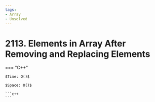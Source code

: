 ```yaml
---
tags:
- Array
- Unsolved
---
```



# 2113. Elements in Array After Removing and Replacing Elements

=== "C++"

    $Time: O()$

    $Space: O()$

    ```c++
    ```